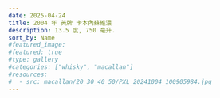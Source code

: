 ```yaml
---
date: 2025-04-24
title: 2004 年 黃牌 卡本內蘇維濃
description: 13.5 度, 750 毫升.
sort_by: Name
#featured_image: 
#featured: true
#type: gallery
#categories: ["whisky", "macallan"]
#resources:
#  - src: macallan/20_30_40_50/PXL_20241004_100905984.jpg
---
```


